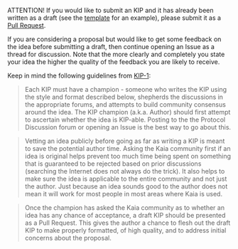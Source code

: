 
ATTENTION! If you would like to submit an KIP and it has already been written as a draft (see the [template](https://github.com/kaiachain/KIPs/blob/main/kip-template.md) for an example), please submit it as a [Pull Request](https://github.com/kaiachain/kips/pulls).

If you are considering a proposal but would like to get some feedback on the idea before submitting a draft, then continue opening an Issue as a thread for discussion.  Note that the more clearly and completely you state your idea the higher the quality of the feedback you are likely to receive.

Keep in mind the following guidelines from [KIP-1](http://kips.kaia.io/KIPs/kip-1):

> Each KIP must have a champion - someone who writes the KIP using the style and format described below, shepherds the discussions in the appropriate forums, and attempts to build community consensus around the idea. The KIP champion (a.k.a. Author) should first attempt to ascertain whether the idea is KIP-able. Posting to the the Protocol Discussion forum or opening an Issue is the best way to go about this.

> Vetting an idea publicly before going as far as writing a KIP is meant to save the potential author time. Asking the Kaia community first if an idea is original helps prevent too much time being spent on something that is guaranteed to be rejected based on prior discussions (searching the Internet does not always do the trick). It also helps to make sure the idea is applicable to the entire community and not just the author. Just because an idea sounds good to the author does not mean it will work for most people in most areas where Kaia is used.

> Once the champion has asked the Kaia community as to whether an idea has any chance of acceptance, a draft KIP should be presented as a Pull Request. This gives the author a chance to flesh out the draft KIP to make properly formatted, of high quality, and to address initial concerns about the proposal.
